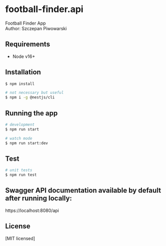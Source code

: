# football-finder.api

Football Finder App<br />
Author: Szczepan Piwowarski

## Requirements

- Node v16+

## Installation

```bash
$ npm install

# not necessary but useful
$ npm i -g @nestjs/cli
```

## Running the app

```bash
# development
$ npm run start

# watch mode
$ npm run start:dev

```

## Test

```bash
# unit tests
$ npm run test
```

## Swagger API documentation available by default after running locally:

https://localhost:8080/api

## License

[MIT licensed]
